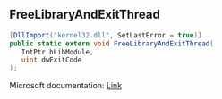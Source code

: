 ## FreeLibraryAndExitThread

```csharp
[DllImport("kernel32.dll", SetLastError = true)]
public static extern void FreeLibraryAndExitThread(
   IntPtr hLibModule,
   uint dwExitCode
);
```

Microsoft documentation: [Link](https://docs.microsoft.com/en-us/windows/win32/api/libloaderapi/nf-libloaderapi-freelibraryandexitthread)
